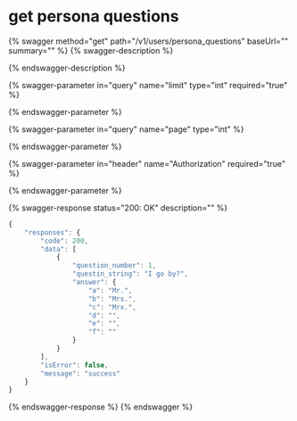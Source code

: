 # get persona questions

{% swagger method="get" path="/v1/users/persona_questions" baseUrl="" summary="" %}
{% swagger-description %}

{% endswagger-description %}

{% swagger-parameter in="query" name="limit" type="int" required="true" %}

{% endswagger-parameter %}

{% swagger-parameter in="query" name="page" type="int" %}

{% endswagger-parameter %}

{% swagger-parameter in="header" name="Authorization" required="true" %}

{% endswagger-parameter %}

{% swagger-response status="200: OK" description="" %}
```javascript
{
    "responses": {
        "code": 200,
        "data": [
            {
                "question_number": 1,
                "questin_string": "I go by?",
                "answer": {
                    "a": "Mr.",
                    "b": "Mrs.",
                    "c": "Mrx.",
                    "d": "",
                    "e": "",
                    "f": ""
                }
            }
        ],
        "isError": false,
        "message": "success"
    }
}
```
{% endswagger-response %}
{% endswagger %}
